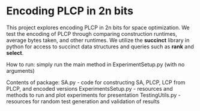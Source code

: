 # Encoding PLCP in 2n bits

This project explores encoding PLCP in 2n bits for space optimization. We test the encoding of PLCP through comparing construction runtimes, average bytes taken, and other runtimes. We utilize the **succinct** library in python for access to succinct data structures and queries such as **rank** and **select**.


How to run: simply run the main method in ExperimentSetup.py (with no arguments)

Contents of package:
    SA.py - code for constructing SA, PLCP, LCP from PLCP, and encoded versions
    ExperimentsSetup.py - resources and methods to run and plot experiments for presentation
    TestingUtils.py - resources for random test generation and validation of results
